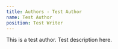 ```yaml
---
title: Authors - Test Author
name: Test Author
position: Test Writer
---
```


This is a test author. Test description here.
